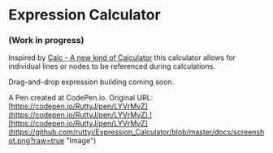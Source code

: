 
# Expression Calculator

### (Work in progress)

Inspired by [Calc - A new kind of Calculator](https://play.google.com/store/apps/details?id=mobi.appplus.calculator.plus) this calculator allows for individual lines or nodes to be referenced during calculations.

Drag-and-drop expression building coming soon.

 A Pen created at CodePen.io. Original URL: [https://codepen.io/RuttyJ/pen/LYVrMvZ](https://codepen.io/RuttyJ/pen/LYVrMvZ).![https://codepen.io/RuttyJ/pen/LYVrMvZ](https://github.com/ruttyj/Expression_Calculator/blob/master/docs/screenshot.png?raw=true "Image")
